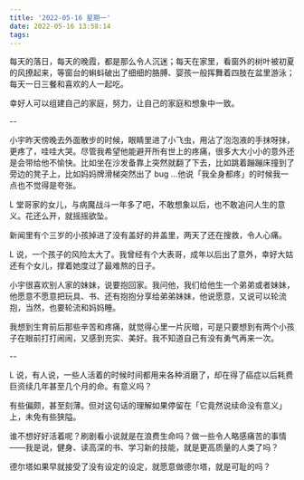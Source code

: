 ```yaml
---
title: '2022-05-16 星期一'
date: 2022-05-16 13:58:14
tags:
---
```


每天的落日，每天的晚霞，都是那么令人沉迷；每天在家里，看窗外的树叶被初夏的风撩起来，等窗台的蝌蚪破出了细细的胳膊、婴孩一般挥舞着四肢在盆里游泳；每天一日三餐和喜欢的人一起吃。

幸好人可以组建自己的家庭，努力，让自己的家庭和想象中一致。

--

小宇昨天傍晚去外面散步的时候，眼睛里进了小飞虫，用沾了泡泡液的手抹呀抹，更疼了，哇哇大哭。尽管我希望他能避开所有世上的疼痛，很多大大小小的意外还是会带给他不愉快。比如坐在沙发备靠上突然就翻了下去，比如跳着蹦蹦床撞到了旁边的凳子上，比如妈妈牌滑梯突然出了 bug ...他说「我全身都疼」的时候我一点也不觉得是夸张。

L 堂哥家的女儿，与病魔战斗一年多了吧，不敢想象以后，也不敢追问人生的意义。花还么开，就摇摇欲坠。

新闻里有个三岁的小孩掉进了没有盖好的井盖里，两天了还在搜救，令人心痛。

L 说，一个孩子的风险太大了。我曾经有个大表哥，成年以后出了意外，幸好大姑还有个女儿，撑着她度过了最难熬的日子。

小宇很喜欢别人家的妹妹，说要抱回家。我问他，我们给他生一个弟弟或者妹妹，他愿意不愿意把玩具、书、还有抱抱分享给弟弟妹妹，他说愿意，又说可以轮流抱，当然，也要轮流和妈妈睡。

我想到生育前后那些辛苦和疼痛，就觉得心里一片灰暗，可是只要想到有两个小孩子在眼前打打闹闹，又感到充实、美好。我不知道自己有没有勇气再来一次。

--

L 说，有人说，一些人活着的时候时间都用来各种消磨了，却在得了癌症以后耗费巨资续几年甚至几个月的命。有意义吗？

有些偏颇，甚至刻薄。但对这句话的理解如果停留在「它竟然说续命没有意义」上，未免有些狭隘。

谁不想好好活着呢？刷剧看小说就是在浪费生命吗？做一些令人略感痛苦的事情——我是说，健身、读高深的书、学习新的技能，就是更高质量的人类了吗？

德尔塔如果早就接受了没有设定的设定，就愿意做德尔塔，就是可耻的吗？


